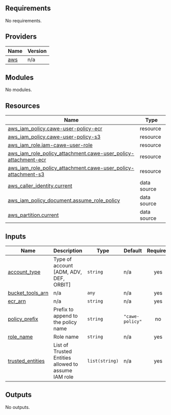 <!-- BEGIN_TF_DOCS -->
## Requirements

No requirements.

## Providers

| Name | Version |
|------|---------|
| <a name="provider_aws"></a> [aws](#provider\_aws) | n/a |

## Modules

No modules.

## Resources

| Name | Type |
|------|------|
| [aws_iam_policy.cawe-user-policy-ecr](https://registry.terraform.io/providers/hashicorp/aws/latest/docs/resources/iam_policy) | resource |
| [aws_iam_policy.cawe-user-policy-s3](https://registry.terraform.io/providers/hashicorp/aws/latest/docs/resources/iam_policy) | resource |
| [aws_iam_role.iam-cawe-user-role](https://registry.terraform.io/providers/hashicorp/aws/latest/docs/resources/iam_role) | resource |
| [aws_iam_role_policy_attachment.cawe-user_policy-attachment-ecr](https://registry.terraform.io/providers/hashicorp/aws/latest/docs/resources/iam_role_policy_attachment) | resource |
| [aws_iam_role_policy_attachment.cawe-user_policy-attachment-s3](https://registry.terraform.io/providers/hashicorp/aws/latest/docs/resources/iam_role_policy_attachment) | resource |
| [aws_caller_identity.current](https://registry.terraform.io/providers/hashicorp/aws/latest/docs/data-sources/caller_identity) | data source |
| [aws_iam_policy_document.assume_role_policy](https://registry.terraform.io/providers/hashicorp/aws/latest/docs/data-sources/iam_policy_document) | data source |
| [aws_partition.current](https://registry.terraform.io/providers/hashicorp/aws/latest/docs/data-sources/partition) | data source |

## Inputs

| Name | Description | Type | Default | Required |
|------|-------------|------|---------|:--------:|
| <a name="input_account_type"></a> [account\_type](#input\_account\_type) | Type of account [ADM, ADV, DEF, ORBIT] | `string` | n/a | yes |
| <a name="input_bucket_tools_arn"></a> [bucket\_tools\_arn](#input\_bucket\_tools\_arn) | n/a | `any` | n/a | yes |
| <a name="input_ecr_arn"></a> [ecr\_arn](#input\_ecr\_arn) | n/a | `string` | n/a | yes |
| <a name="input_policy_prefix"></a> [policy\_prefix](#input\_policy\_prefix) | Prefix to append to the policy name | `string` | `"cawe-policy"` | no |
| <a name="input_role_name"></a> [role\_name](#input\_role\_name) | Role name | `string` | n/a | yes |
| <a name="input_trusted_entities"></a> [trusted\_entities](#input\_trusted\_entities) | List of Trusted Entities allowed to assume IAM role | `list(string)` | n/a | yes |

## Outputs

No outputs.
<!-- END_TF_DOCS -->